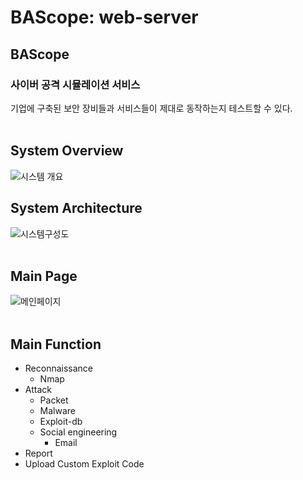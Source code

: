 # BAScope: web-server

## BAScope

### 사이버 공격 시뮬레이션 서비스<br>
기업에 구축된 보안 장비들과 서비스들이 제대로 동작하는지 테스트할 수 있다.<br><br>

## System Overview
![시스템 개요](./images/image.png)

## System Architecture
![시스템구성도](https://user-images.githubusercontent.com/52529595/139362818-421353d2-1bf8-4df5-b07d-55b64a1863ae.PNG)
<br>
<br>


## Main Page
![메인페이지](https://user-images.githubusercontent.com/52529595/139363828-2e86817a-8d19-438b-a8ee-b6aad494fedf.PNG)
<br><br>

## Main Function
- Reconnaissance
    - Nmap
- Attack
    - Packet
    - Malware
    - Exploit-db
    - Social engineering
        - Email
- Report
- Upload Custom Exploit Code
<br><br>
